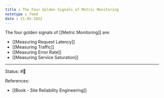 ```yaml
---
title : The Four Golden Signals of Metric Monitoring
notetype : feed
date : 21-05-2022
---
```


The four golden signals of [[Metric Monitoring]] are:
- [[Measuring Request Latency]]
- [[Measuring Traffic]]
- [[Measuring Error Rate]]
- [[Measuring Service Saturation]]


-----

Status: #🌲 

References:
-  [[Book - Site Reliability Engineering]]
